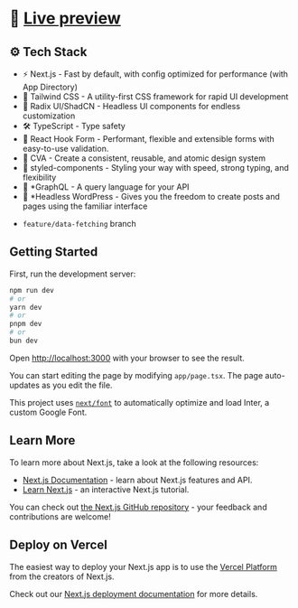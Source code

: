 # 🚀 [Live preview](https://starvisa.netlify.app/)

## ⚙️ Tech Stack

- ⚡ Next.js - Fast by default, with config optimized for performance (with App Directory)
- 🎨 Tailwind CSS - A utility-first CSS framework for rapid UI development
- 🧩 Radix UI/ShadCN - Headless UI components for endless customization
- 🛠️ TypeScript - Type safety
- 📝 React Hook Form - Performant, flexible and extensible forms with easy-to-use validation.
- 💎 CVA - Create a consistent, reusable, and atomic design system
- 💅 styled-components - Styling your way with speed, strong typing, and flexibility
- 🔗 *GraphQL - A query language for your API
- 💾 *Headless WordPress - Gives you the freedom to create posts and pages using the familiar interface

* `feature/data-fetching` branch

## Getting Started

First, run the development server:

```bash
npm run dev
# or
yarn dev
# or
pnpm dev
# or
bun dev
```

Open [http://localhost:3000](http://localhost:3000) with your browser to see the result.

You can start editing the page by modifying `app/page.tsx`. The page auto-updates as you edit the file.

This project uses [`next/font`](https://nextjs.org/docs/basic-features/font-optimization) to automatically optimize and load Inter, a custom Google Font.

## Learn More

To learn more about Next.js, take a look at the following resources:

- [Next.js Documentation](https://nextjs.org/docs) - learn about Next.js features and API.
- [Learn Next.js](https://nextjs.org/learn) - an interactive Next.js tutorial.

You can check out [the Next.js GitHub repository](https://github.com/vercel/next.js/) - your feedback and contributions are welcome!

## Deploy on Vercel

The easiest way to deploy your Next.js app is to use the [Vercel Platform](https://vercel.com/new?utm_medium=default-template&filter=next.js&utm_source=create-next-app&utm_campaign=create-next-app-readme) from the creators of Next.js.

Check out our [Next.js deployment documentation](https://nextjs.org/docs/deployment) for more details.
